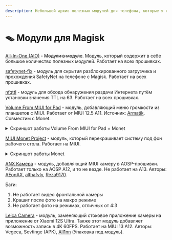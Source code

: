 ```yaml
---
description: Небольшой архив полезных модулей для телефона, которые я нашел.
---
```


# 🪤 Модули для Magisk

[All-In-One (AIO)](https://github.com/LordOfTheLost/AIOProject#readme) - ~~Модули в модуле~~. Модуль, который содержит в себе большое количество полезных модулей. Работает на всех прошивках.&#x20;

[safetynet-fix](https://github.com/kdrag0n/safetynet-fix/releases) - модуль для скрытия разблокированного загрузчика и прохождения SafetyNet на телефоне с Magisk. Работает на всех прошивках.

[nfqttl](https://github.com/cyborg-one/nfqttl/releases) - модуль для обхода обнаружения раздачи Интернета путём установки значения TTL на 63. Работает на всех прошивках.

[Volume From MIUI for Pad](https://static.cum-zone.ru/files/poco-f3/modules/Volume-From-MIUI-for-Pad.zip) - модуль, добавляющий меню громкости из планшетов с MIUI. Работает от MIUI 12.5 A11. Источник: [Armatik](https://t.me/ArmatikPosts/278). Совместим с Monet.

<details>

<summary>Скриншот работы Volume From MIUI for Pad + Monet</summary>

<img src="../.gitbook/assets/image (12).png" alt="" data-size="original">

</details>

[MIUI Monet Project](https://github.com/MIUI-Monet-Project/Module/releases) - модуль, который перекрашивает систему под фон рабочего стола. Работает на MIUI.

<details>

<summary>Скриншот работы Monet</summary>

![](<../.gitbook/assets/image (17).png>)![](<../.gitbook/assets/image (24).png>)![](<../.gitbook/assets/image (14).png>)![](<../.gitbook/assets/image (22).png>)

</details>

[ANX Камера](https://static.cum-zone.ru/files/poco-f3/modules/ANXCamera\_v204R-2\_alioth\_fixed\_portrait.zip) - модуль, добавляющий MIUI камеру в AOSP-прошивки. Работает только на AOSP A12, и то не везде. Не работает на A13. Авторы: [AEonAX](https://camera.aeonax.com/), [althafvly](https://t.me/althafvly), [Reza9170](https://t.me/Reza9170).

Баги:

1. Не работает видео фронтальной камеры
2. Крашит после фото на макро режиме
3. Не работает фото на режимах, отличных от 4:3

[Leica Camera](https://static.cum-zone.ru/files/poco-f3/modules/Mod\_4.6.220901.0.zip) - модуль, заменяющий стоковое приложение камеры на приложение от Xiaomi 12S Ultra. Также этот модуль добавляет возможность запись в 4K 60FPS. Работает на MIUI 13 A12. Авторы: Vegeca, Sevtinge (APK), [All1nn](https://4pda.to/forum/index.php?showuser=650319) (Упаковка под модуль).
